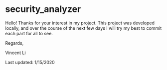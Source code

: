 # security_analyzer

Hello!
Thanks for your interest in my project.
This project was developed locally, and over the course of the next few days I will try my best to commit each part for all to see.

Regards,

Vincent Li

Last updated: 1/15/2020
